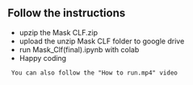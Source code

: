 Follow the instructions
---------------------


+  upzip the Mask CLF.zip 
+ upload the unzip Mask CLF folder to google drive 
+ run Mask_Clf(final).ipynb with colab
+ Happy coding

` You can also follow the "How to run.mp4" video` 